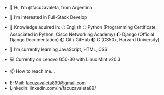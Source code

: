 - 👋 Hi, I’m @facuzavaleta, from Argentina

- 👀 I’m interested in Full-Stack Develop

- 📖 Knowledge aquired in:
   🌕 English
   🌕 Python (Programming Certificate Associated in Python, Cisco Networking Academy)
   🌔 Django (Official Django Documentation)
   🌔 Git / GitHub 
   🌓 C (CS50x, Harvard University)
 
- 🌱 I’m currently learning JavaScript, HTML, CSS

- 💻 Currently on Lenovo G50-30 with Linux Mint v20.3

- 📫 How to reach me...
*   E-Mail: facuzavaleta890@gmail.com
*   Linkedin: linkedin.com/in/facuzavaleta89/

<!---
facuzavaleta/facuzavaleta is a ✨ special ✨ repository because its `README.md` (this file) appears on your GitHub profile.
You can click the Preview link to take a look at your changes.
--->
